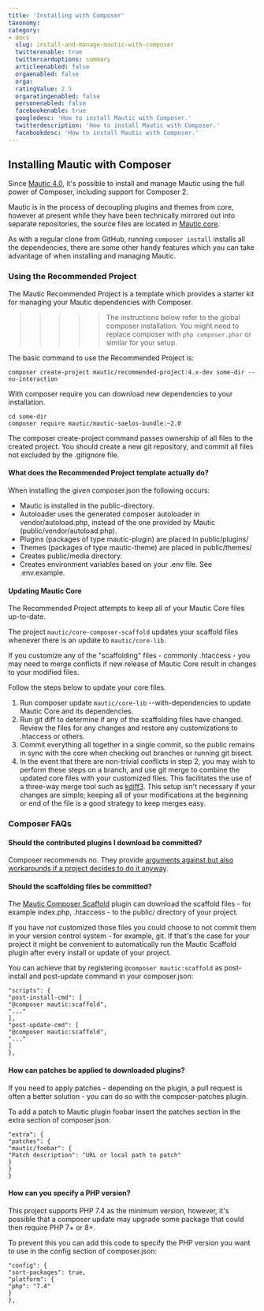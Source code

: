 ```yaml
---
title: 'Installing with Composer'
taxonomy:
category:
- docs
  slug: install-and-manage-mautic-with-composer
  twitterenable: true
  twittercardoptions: summary
  articleenabled: false
  orgaenabled: false
  orga:
  ratingValue: 2.5
  orgaratingenabled: false
  personenabled: false
  facebookenable: true
  googledesc: 'How to install Mautic with Composer.'
  twitterdescription: 'How to install Mautic with Composer.'
  facebookdesc: 'How to install Mautic with Composer.'
---
```

## Installing Mautic with Composer

Since [Mautic 4.0][mautic-4], it's possible to install and manage Mautic using the full power of Composer, including support for Composer 2.

Mautic is in the process of decoupling plugins and themes from core, however at present while they have been technically mirrored out into separate repositories, the source files are located in [Mautic core][mautic-core]. 

As with a regular clone from GitHub, running `composer install` installs all the dependencies, there are some other handy features which you can take advantage of when installing and managing Mautic.

### Using the Recommended Project

The Mautic Recommended Project is a template which provides a starter kit for managing your Mautic dependencies with Composer.

>>>>> The instructions below refer to the global composer installation. You might need to replace composer with `php composer.phar` or similar for your setup.

The basic command to use the Recommended Project is:
    
    composer create-project mautic/recommended-project:4.x-dev some-dir --no-interaction

With composer require you can download new dependencies to your installation.

    cd some-dir
    composer require mautic/mautic-saelos-bundle:~2.0

The composer create-project command passes ownership of all files to the created project. You should create a new git repository, and commit all files not excluded by the .gitignore file.

#### What does the Recommended Project template actually do?

When installing the given composer.json the following occurs:

* Mautic is installed in the public-directory.
* Autoloader uses the generated composer autoloader in vendor/autoload.php, instead of the one provided by Mautic (public/vendor/autoload.php).
* Plugins (packages of type mautic-plugin) are placed in public/plugins/
* Themes (packages of type mautic-theme) are placed in public/themes/
* Creates public/media directory.
* Creates environment variables based on your .env file. See .env.example.

#### Updating Mautic Core

The Recommended Project attempts to keep all of your Mautic Core files up-to-date.

The project `mautic/core-composer-scaffold` updates your scaffold files whenever there is an update to `mautic/core-lib`. 

If you customize any of the "scaffolding" files - commonly .htaccess - you may need to merge conflicts if new release of Mautic Core result in changes to your modified files.

Follow the steps below to update your core files.

1. Run composer update `mautic/core-lib` --with-dependencies to update Mautic Core and its dependencies.
2. Run git diff to determine if any of the scaffolding files have changed. Review the files for any changes and restore any customizations to .htaccess or others.
3. Commit everything all together in a single commit, so the public remains in sync with the core when checking out branches or running git bisect.
4. In the event that there are non-trivial conflicts in step 2, you may wish to perform these steps on a branch, and use git merge to combine the updated core files with your customized files. This facilitates the use of a three-way merge tool such as [kdiff3][kdiff3]. This setup isn't necessary if your changes are simple; keeping all of your modifications at the beginning or end of the file is a good strategy to keep merges easy.

### Composer FAQs

#### Should the contributed plugins I download be committed?
Composer recommends no. They provide [arguments against but also workarounds if a project decides to do it anyway][composer-workarounds].

#### Should the scaffolding files be committed?
The [Mautic Composer Scaffold][scaffold-plugin] plugin can download the scaffold files - for example index.php, .htaccess - to the public/ directory of your project. 

If you have not customized those files you could choose to not commit them in your version control system - for example, git. If that's the case for your project it might be convenient to automatically run the Mautic Scaffold plugin after every install or update of your project. 

You can achieve that by registering `@composer mautic:scaffold` as post-install and post-update command in your composer.json:

```
"scripts": {
"post-install-cmd": [
"@composer mautic:scaffold",
"..."
],
"post-update-cmd": [
"@composer mautic:scaffold",
"..."
]
},
```

#### How can patches be applied to downloaded plugins?
If you need to apply patches - depending on the plugin, a pull request is often a better solution - you can do so with the composer-patches plugin.

To add a patch to Mautic plugin foobar insert the patches section in the extra section of composer.json:

```
"extra": {
"patches": {
"mautic/foobar": {
"Patch description": "URL or local path to patch"
}
}
}
```

#### How can you specify a PHP version?
This project supports PHP 7.4 as the minimum version, however, it's possible that a composer update may upgrade some package that could then require PHP 7+ or 8+.

To prevent this you can add this code to specify the PHP version you want to use in the config section of composer.json:
```
"config": {
"sort-packages": true,
"platform": {
"php": "7.4"
}
},
```


[mautic-4]: <https://github.com/mautic/mautic/releases/tag/4.0>
[mautic-core]: <https://github.com/mautic/mautic>
[kdiff3]: <http://www.gitshah.com/2010/12/how-to-setup-kdiff-as-diff-tool-for-git.html>
[composer-workarounds]: <https://getcomposer.org/doc/faqs/should-i-commit-the-dependencies-in-my-vendor-directory.md>
[scaffold-plugin]: <https://github.com/mautic/core-composer-scaffold>